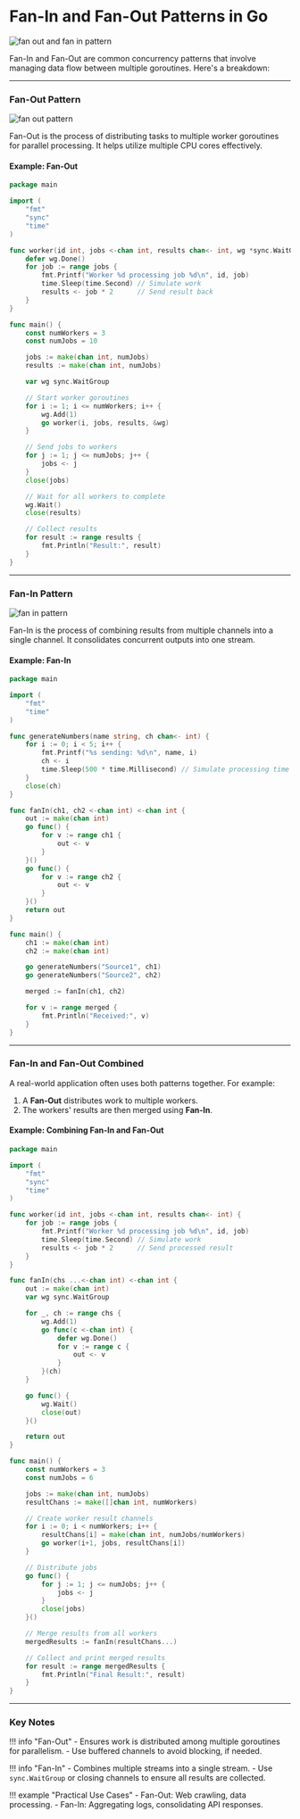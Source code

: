 # **Fan-In and Fan-Out Patterns in Go**

![fan out and fan in pattern](../../images/concurrency/fan-out-fan-in.png)

Fan-In and Fan-Out are common concurrency patterns that involve managing data flow between multiple goroutines. Here's a breakdown:

---

### **Fan-Out Pattern**

![fan out pattern](../../images/concurrency/channels-fan-out-pattern.png)

Fan-Out is the process of distributing tasks to multiple worker goroutines for parallel processing. It helps utilize multiple CPU cores effectively.

#### **Example: Fan-Out**
```go
package main

import (
	"fmt"
	"sync"
	"time"
)

func worker(id int, jobs <-chan int, results chan<- int, wg *sync.WaitGroup) {
	defer wg.Done()
	for job := range jobs {
		fmt.Printf("Worker %d processing job %d\n", id, job)
		time.Sleep(time.Second) // Simulate work
		results <- job * 2      // Send result back
	}
}

func main() {
	const numWorkers = 3
	const numJobs = 10

	jobs := make(chan int, numJobs)
	results := make(chan int, numJobs)

	var wg sync.WaitGroup

	// Start worker goroutines
	for i := 1; i <= numWorkers; i++ {
		wg.Add(1)
		go worker(i, jobs, results, &wg)
	}

	// Send jobs to workers
	for j := 1; j <= numJobs; j++ {
		jobs <- j
	}
	close(jobs)

	// Wait for all workers to complete
	wg.Wait()
	close(results)

	// Collect results
	for result := range results {
		fmt.Println("Result:", result)
	}
}
```

---

### **Fan-In Pattern**

![fan in pattern](../../images/concurrency/channels-fan-in-pattern.png)

Fan-In is the process of combining results from multiple channels into a single channel. It consolidates concurrent outputs into one stream.

#### **Example: Fan-In**
```go
package main

import (
	"fmt"
	"time"
)

func generateNumbers(name string, ch chan<- int) {
	for i := 0; i < 5; i++ {
		fmt.Printf("%s sending: %d\n", name, i)
		ch <- i
		time.Sleep(500 * time.Millisecond) // Simulate processing time
	}
	close(ch)
}

func fanIn(ch1, ch2 <-chan int) <-chan int {
	out := make(chan int)
	go func() {
		for v := range ch1 {
			out <- v
		}
	}()
	go func() {
		for v := range ch2 {
			out <- v
		}
	}()
	return out
}

func main() {
	ch1 := make(chan int)
	ch2 := make(chan int)

	go generateNumbers("Source1", ch1)
	go generateNumbers("Source2", ch2)

	merged := fanIn(ch1, ch2)

	for v := range merged {
		fmt.Println("Received:", v)
	}
}
```

---

### **Fan-In and Fan-Out Combined**
A real-world application often uses both patterns together. For example:

1. A **Fan-Out** distributes work to multiple workers.
2. The workers' results are then merged using **Fan-In**.

#### **Example: Combining Fan-In and Fan-Out**
```go
package main

import (
	"fmt"
	"sync"
	"time"
)

func worker(id int, jobs <-chan int, results chan<- int) {
	for job := range jobs {
		fmt.Printf("Worker %d processing job %d\n", id, job)
		time.Sleep(time.Second) // Simulate work
		results <- job * 2      // Send processed result
	}
}

func fanIn(chs ...<-chan int) <-chan int {
	out := make(chan int)
	var wg sync.WaitGroup

	for _, ch := range chs {
		wg.Add(1)
		go func(c <-chan int) {
			defer wg.Done()
			for v := range c {
				out <- v
			}
		}(ch)
	}

	go func() {
		wg.Wait()
		close(out)
	}()

	return out
}

func main() {
	const numWorkers = 3
	const numJobs = 6

	jobs := make(chan int, numJobs)
	resultChans := make([]chan int, numWorkers)

	// Create worker result channels
	for i := 0; i < numWorkers; i++ {
		resultChans[i] = make(chan int, numJobs/numWorkers)
		go worker(i+1, jobs, resultChans[i])
	}

	// Distribute jobs
	go func() {
		for j := 1; j <= numJobs; j++ {
			jobs <- j
		}
		close(jobs)
	}()

	// Merge results from all workers
	mergedResults := fanIn(resultChans...)

	// Collect and print merged results
	for result := range mergedResults {
		fmt.Println("Final Result:", result)
	}
}
```

---

### **Key Notes**

!!! info "Fan-Out"
    - Ensures work is distributed among multiple goroutines for parallelism.
    - Use buffered channels to avoid blocking, if needed.

!!! info "Fan-In"
    - Combines multiple streams into a single stream.
    - Use `sync.WaitGroup` or closing channels to ensure all results are collected.

!!! example "Practical Use Cases"
    - Fan-Out: Web crawling, data processing.
    - Fan-In: Aggregating logs, consolidating API responses.
